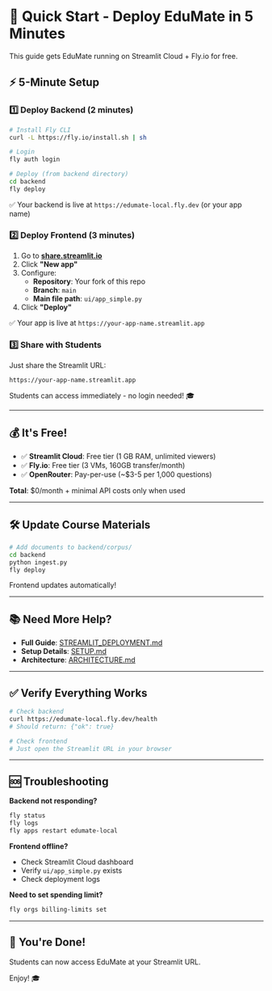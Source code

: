 # 🚀 Quick Start - Deploy EduMate in 5 Minutes

This guide gets EduMate running on Streamlit Cloud + Fly.io for free.

## ⚡ 5-Minute Setup

### 1️⃣ Deploy Backend (2 minutes)

```bash
# Install Fly CLI
curl -L https://fly.io/install.sh | sh

# Login
fly auth login

# Deploy (from backend directory)
cd backend
fly deploy
```

✅ Your backend is live at `https://edumate-local.fly.dev` (or your app name)

### 2️⃣ Deploy Frontend (3 minutes)

1. Go to **[share.streamlit.io](https://share.streamlit.io)**
2. Click **"New app"**
3. Configure:
   - **Repository**: Your fork of this repo
   - **Branch**: `main`
   - **Main file path**: `ui/app_simple.py`
4. Click **"Deploy"**

✅ Your app is live at `https://your-app-name.streamlit.app`

### 3️⃣ Share with Students

Just share the Streamlit URL:
```
https://your-app-name.streamlit.app
```

Students can access immediately - no login needed! 🎓

---

## 💰 It's Free!

- ✅ **Streamlit Cloud**: Free tier (1 GB RAM, unlimited viewers)
- ✅ **Fly.io**: Free tier (3 VMs, 160GB transfer/month)
- ✅ **OpenRouter**: Pay-per-use (~$3-5 per 1,000 questions)

**Total**: $0/month + minimal API costs only when used

---

## 🛠️ Update Course Materials

```bash
# Add documents to backend/corpus/
cd backend
python ingest.py
fly deploy
```

Frontend updates automatically!

---

## 📚 Need More Help?

- **Full Guide**: [STREAMLIT_DEPLOYMENT.md](STREAMLIT_DEPLOYMENT.md)
- **Setup Details**: [SETUP.md](SETUP.md)
- **Architecture**: [ARCHITECTURE.md](ARCHITECTURE.md)

---

## ✅ Verify Everything Works

```bash
# Check backend
curl https://edumate-local.fly.dev/health
# Should return: {"ok": true}

# Check frontend
# Just open the Streamlit URL in your browser
```

---

## 🆘 Troubleshooting

**Backend not responding?**
```bash
fly status
fly logs
fly apps restart edumate-local
```

**Frontend offline?**
- Check Streamlit Cloud dashboard
- Verify `ui/app_simple.py` exists
- Check deployment logs

**Need to set spending limit?**
```bash
fly orgs billing-limits set
```

---

## 🎉 You're Done!

Students can now access EduMate at your Streamlit URL.

Enjoy! 🎓
